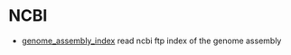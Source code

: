 ﻿# NCBI



+ [genome_assembly_index](NCBI/genome_assembly_index.1) read ncbi ftp index of the genome assembly
